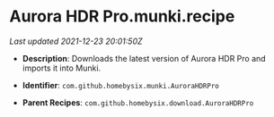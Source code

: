 # Aurora HDR Pro.munki.recipe

_Last updated 2021-12-23 20:01:50Z_

- **Description**: Downloads the latest version of Aurora HDR Pro and imports it into Munki.

- **Identifier**: `com.github.homebysix.munki.AuroraHDRPro`

- **Parent Recipes**: `com.github.homebysix.download.AuroraHDRPro`
